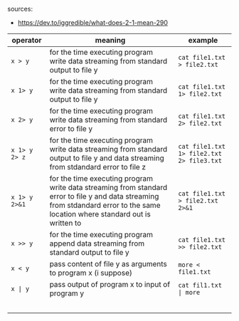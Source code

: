 
sources:
+ https://dev.to/iggredible/what-does-2-1-mean-290



| operator      | meaning                                                                                                                                                                         | example                                        |
|---------------|---------------------------------------------------------------------------------------------------------------------------------------------------------------------------------|------------------------------------------------|
| `x > y`       | for the time executing program write data streaming from standard output to file y                                                                                              | `cat file1.txt > file2.txt`                    |
| `x 1> y`      | for the time executing program write data streaming from standard output to file y                                                                                              | `cat file1.txt 1> file2.txt`                   |
| `x 2> y`      | for the time executing program write data streaming from standard error to file y                                                                                               | `cat file1.txt 2> file2.txt`                   |
| `x 1> y 2> z` | for the time executing program write data streaming from standard output to file y and data streaming from stdandard error to file z                                            | `cat file1.txt 1> file2.txt 2> file3.txt`      |
| `x 1> y 2>&1` | for the time executing program write data streaming from standard error to file y and data streaming from stdandard error to the same location where standard out is written to | `cat file1.txt > file2.txt 2>&1`               |
| `x >> y`      | for the time executing program append data streaming from standard output to file y                                                                                             | `cat file1.txt >> file2.txt`                   |
| `x < y`       | pass content of file y as arguments to program x (i suppose)                                                                                                                    | `more < file1.txt`                             |
| `x \| y`      | pass output of program x to input of program y                                                                                                                                  | `cat fil1.txt \| more`                         |
|               |                                                                                                                                                                                 |                                                |
|               |                                                                                                                                                                                 |                                                |
|               |                                                                                                                                                                                 |                                                |
|               |                                                                                                                                                                                 |                                                |
|               |                                                                                                                                                                                 |                                                |

